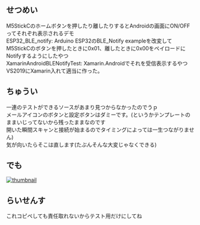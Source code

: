 ## せつめい
M5StickCのホームボタンを押したり離したりするとAndroidの画面にON/OFFってそれぞれ表示されるデモ  
ESP32_BLE_notify: Arduino ESP32のBLE_Notify exampleを改変して  
M5StickCのボタンを押したときに0x01、離したときに0x00をペイロードにNotifyするようにしたやつ  
XamarinAndroidBLENotifyTest:	Xamarin.Androidでそれを受信表示するやつ  
VS2019にXamarin入れて適当に作った。  
  
## ちゅうい
一連のテストができるソースがあまり見つからなかったのでうｐ  
メールアイコンのボタンと設定ボタンはダミーです。(というかテンプレートのままいじってないから残ったままなのです  
開いた瞬間スキャンと接続が始まるのでタイミングによっては一生つながりません)  
気が向いたらそこは直します(たぶんそんな大変じゃなくできる)  

## でも
[![thumbnail](https://pbs.twimg.com/ext_tw_video_thumb/1216562437375217664/pu/img/8c1BrrpAcHblRX8k.jpg)](https://twitter.com/jitenshap/status/1216562525644320769)

## らいせんす
これコピペしても責任取れないからテスト用だけにしてね
